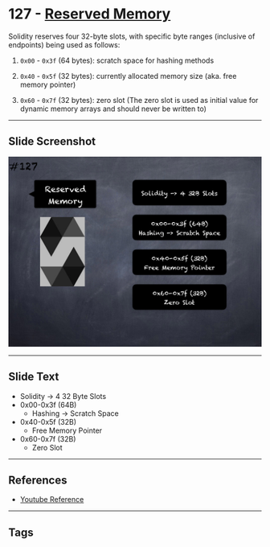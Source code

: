 # 127 - [Reserved Memory](Reserved%20Memory.md)
Solidity reserves four 32-byte slots, with specific byte ranges (inclusive of endpoints) being used as follows:

1.  `0x00` - `0x3f` (64 bytes): scratch space for hashing methods
    
2.  `0x40` - `0x5f` (32 bytes): currently allocated memory size (aka. free memory pointer)
    
3.  `0x60` - `0x7f` (32 bytes): zero slot (The zero slot is used as initial value for dynamic memory arrays and should never be written to)
___
## Slide Screenshot
![127.png](../../images/3.Solidity%20201/127.png)
___
## Slide Text
- Solidity -> 4 32 Byte Slots
- 0x00-0x3f (64B)
	- Hashing -> Scratch Space
- 0x40-0x5f (32B)
	- Free Memory Pointer
- 0x60-0x7f (32B)
	- Zero Slot
___
## References
- [Youtube Reference](https://youtu.be/TqMIbouwePE?t=620)
___
## Tags